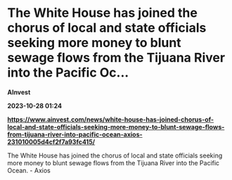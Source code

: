# The White House has joined the chorus of local and state officials seeking more money to blunt sewage flows from the Tijuana River into the Pacific Oc...
**AInvest**

**2023-10-28 01:24**

**https://www.ainvest.com/news/white-house-has-joined-chorus-of-local-and-state-officials-seeking-more-money-to-blunt-sewage-flows-from-tijuana-river-into-pacific-ocean-axios-231010005d4cf2f7a93fc415/**

The White House has joined the chorus of local and state officials seeking more money to blunt sewage flows from the Tijuana River into the Pacific Ocean. - Axios